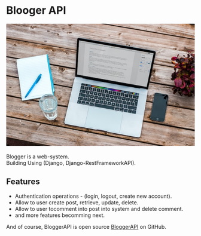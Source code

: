 # Blooger API




![blogImage](static/redami_image.jpg?raw=true)
<br><br>
Blogger is a web-system.
<br>
Building Using (Django, Django-RestFrameworkAPI).



## Features

- Authentication operations - (login, logout, create new account).
- Allow to user create post, retrieve, update, delete.
- Allow to user tocomment into post into system and delete comment.
- and more features becomming next.



And of course, BloggerAPI is open source  [BloggerAPI](https://github.com/mohammedashrafdagga/api_blog)  on GitHub.
